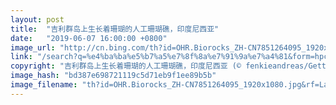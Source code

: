 ```yaml
---
layout: post
title:  "吉利群岛上生长着珊瑚的人工珊瑚礁，印度尼西亚"
date:   "2019-06-07 16:00:00 +0800"
image_url: "http://cn.bing.com/th?id=OHR.Biorocks_ZH-CN7851264095_1920x1080.jpg&rf=LaDigue_1920x1080.jpg&pid=hp"
link: "/search?q=%e4%ba%ba%e5%b7%a5%e7%8f%8a%e7%91%9a%e7%a4%81&form=hpcapt&mkt=zh-cn"
copyright: "吉利群岛上生长着珊瑚的人工珊瑚礁，印度尼西亚 (© fenkieandreas/Getty Images Plus)"
image_hash: "bd387e698721119c5d71eb9f1ee89b5b"
image_filename: "th?id=OHR.Biorocks_ZH-CN7851264095_1920x1080.jpg&rf=LaDigue_1920x1080.jpg&pid=hp"
---
```

